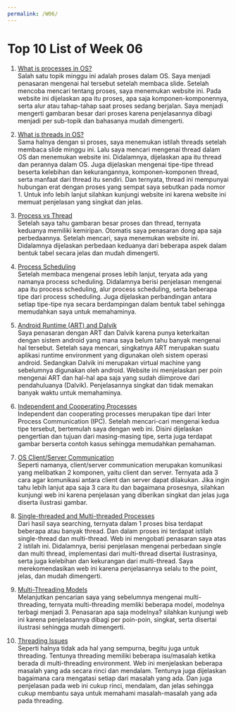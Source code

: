 ```yaml
---
permalink: /W06/
---
```


# Top 10 List of Week 06

1. [What is processes in OS?](https://www.tutorialspoint.com/operating_system/os_processes)<br>
Salah satu topik minggu ini adalah proses dalam OS. Saya menjadi penasaran mengenai hal tersebut setelah membaca slide. Setelah mencoba mencari tentang proses, saya menemukan website ini. Pada website ini dijelaskan apa itu proses, apa saja komponen-komponennya, serta alur atau tahap-tahap saat proses sedang berjalan. Saya menjadi mengerti gambaran besar dari proses karena penjelasannya dibagi menjadi per sub-topik dan bahasanya mudah dimengerti.

2. [What is threads in OS?](https://www.javatpoint.com/threads-in-operating-system)<br>
Sama halnya dengan si proses, saya menemukan istilah threads setelah membaca slide minggu ini. Lalu saya mencari mengenai thread dalam OS dan menemukan website ini. Didalamnya, dijelaskan apa itu thread dan perannya dalam OS. Juga dijelaskan mengenai tipe-tipe thread beserta kelebihan dan kekurangannya, komponen-komponen thread, serta manfaat dari thread itu sendiri. Dan ternyata, thread ini mempunyai hubungan erat dengan proses yang sempat saya sebutkan pada nomor 1. Untuk info lebih lanjut silahkan kunjungi website ini karena website ini memuat penjelasan yang singkat dan jelas.

3. [Process vs Thread](https://www.tutorialspoint.com/difference-between-process-and-thread)<br>
Setelah saya tahu gambaran besar proses dan thread, ternyata keduanya memiliki kemiripan. Otomatis saya penasaran dong apa saja perbedaannya. Setelah mencari, saya menemukan website ini. Didalamnya dijelaskan perbedaan keduanya dari beberapa aspek dalam bentuk tabel secara jelas dan mudah dimengerti.

4. [Process Scheduling](https://www.tutorialspoint.com/operating_system/os_process_scheduling)<br>
Setelah membaca mengenai proses lebih lanjut, teryata ada yang namanya process scheduling. Didalamnya berisi penjelasan mengenai apa itu process scheduling, alur process scheduling, serta beberapa tipe dari process scheduling. Juga dijelaskan perbandingan antara setiap tipe-tipe nya secara berdampingan dalam bentuk tabel sehingga memudahkan saya untuk memahaminya.

5. [Android Runtime (ART) and Dalvik](https://source.android.com/devices/tech/dalvik)<br>
Saya penasaran dengan ART dan Dalvik karena punya keterkaitan dengan sistem android yang mana saya belum tahu banyak mengenai hal tersebut. Setelah saya mencari, singkatnya ART merupakan suatu aplikasi runtime environment yang digunakan oleh sistem operasi android. Sedangkan Dalvik ini merupakan virtual machine yang sebelumnya digunakan oleh android. Website ini menjelaskan per poin mengenai ART dan hal-hal apa saja yang sudah diimprove dari pendahuluanya (Dalvik). Penjelasannya singkat dan tidak memakan banyak waktu untuk memahaminya.

6. [Independent and Cooperating Processes](http://pages.cs.wisc.edu/~bart/537/lecturenotes/s4.html)<br>
Independent dan cooperating processes merupakan tipe dari Inter Process Communication (IPC). Setelah mencari-cari mengenai kedua tipe tersebut, bertemulah saya dengan web ini. Disini dijelaskan pengertian dan tujuan dari masing-masing tipe, serta juga terdapat gambar berserta contoh kasus sehingga memudahkan pemahaman. 

7. [OS Client/Server Communication](https://www.tutorialspoint.com/operating-systems-client-server-communication)<br>
Seperti namanya, client/server communication merupakan komunikasi yang melibatkan 2 komponen, yaitu client dan server. Ternyata ada 3 cara agar komunikasi antara client dan server dapat dilakukan. Jika ingin tahu lebih lanjut apa saja 3 cara itu dan bagaimana prosesnya, silahkan kunjungi web ini karena penjelasan yang diberikan singkat dan jelas juga diserta ilustrasi gambar.

8. [Single-threaded and Multi-threaded Processes](https://www.tutorialspoint.com/single-threaded-and-multi-threaded-processes)<br>
Dari hasil saya searching, ternyata dalam 1 proses bisa terdapat beberapa atau banyak thread. Dan dalam proses ini terdapat istilah single-thread dan multi-thread. Web ini mengobati penasaran saya atas 2 istilah ini. Didalamnya, berisi penjelasan mengenai perbedaan single dan multi thread, implementasi dari multi-thread disertai ilustrasinya, serta juga kelebihan dan kekurangan dari multi-thread. Saya merekomendasikan web ini karena penjelasannya selalu to the point, jelas, dan mudah dimengerti. 

9. [Multi-Threading Models](https://www.tutorialspoint.com/multi-threading-models)<br>
Melanjutkan pencarian saya yang sebelumnya mengenai multi-threading, ternyata multi-threading memliki beberapa model, modelnya terbagi menjadi 3. Penasaran apa saja modelnya? silahkan kunjungi web ini karena penjelasannya dibagi per poin-poin, singkat, serta disertai ilustrasi sehingga mudah dimengerti. 

10. [Threading Issues](https://binaryterms.com/threading-issues-in-os.html)<br>
Seperti halnya tidak ada hal yang sempurna, begitu juga untuk threading. Tentunya threading memiliki beberapa isu/masalah ketika berada di multi-threading environment. Web ini menjelaskan beberapa masalah yang ada secara rinci dan mendalam. Tentunya juga dijelaskan bagaimana cara mengatasi setiap dari masalah yang ada. Dan juga penjelasan pada web ini cukup rinci, mendalam, dan jelas sehingga cukup membantu saya untuk memahami masalah-masalah yang ada pada threading.